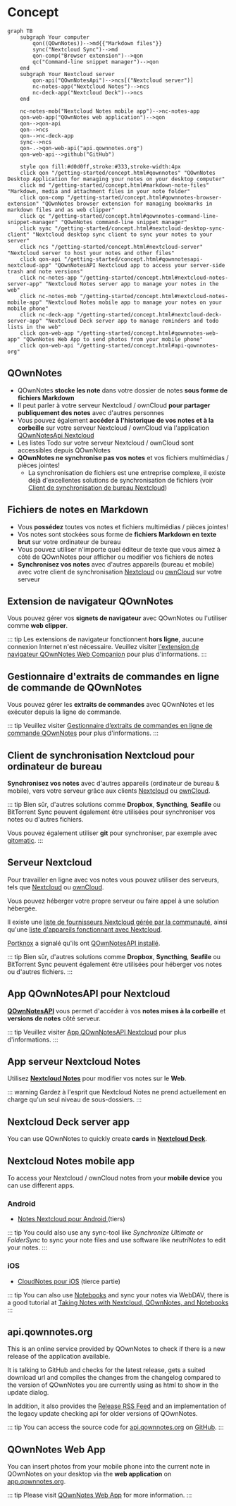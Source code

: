 # Concept

<style scoped>
  /* Remove max-width for content so there is enough space for the Mermaid diagram */
  /* We need "scoped" or this will leak to all other pages! */
  /* We need "main" to be more specific than the default style */
  main .theme-default-content:not(.custom) {
    max-width: none;
  }
</style>

```mermaid
graph TB
    subgraph Your computer
        qon((QOwnNotes))-->md{{"Markdown files"}}
        sync("Nextcloud Sync")-->md
        qon-comp("Browser extension")-->qon
        qc("Command-line snippet manager")-->qon
    end
    subgraph Your Nextcloud server
        qon-api("QOwnNotesApi")-->ncs[("Nextcloud server")]
        nc-notes-app("Nextcloud Notes")-->ncs
        nc-deck-app("Nextcloud Deck")-->ncs
    end

    nc-notes-mob("Nextcloud Notes mobile app")-->nc-notes-app
    qon-web-app("QOwnNotes web application")-->qon
    qon-->qon-api
    qon-->ncs
    qon-->nc-deck-app
    sync-->ncs
    qon-.->qon-web-api("api.qownnotes.org")
    qon-web-api-->github("GitHub")

    style qon fill:#d0d0ff,stroke:#333,stroke-width:4px
    click qon "/getting-started/concept.html#qownnotes" "QOwnNotes Desktop Application for managing your notes on your desktop computer"
    click md "/getting-started/concept.html#markdown-note-files" "Markdown, media and attachment files in your note folder"
    click qon-comp "/getting-started/concept.html#qownnotes-browser-extension" "QOwnNotes browser extension for managing bookmarks in markdown files and as web clipper"
    click qc "/getting-started/concept.html#qownnotes-command-line-snippet-manager" "QOwnNotes command-line snippet manager"
    click sync "/getting-started/concept.html#nextcloud-desktop-sync-client" "Nextcloud desktop sync client to sync your notes to your server"
    click ncs "/getting-started/concept.html#nextcloud-server" "Nextcloud server to host your notes and other files"
    click qon-api "/getting-started/concept.html#qownnotesapi-nextcloud-app" "QOwnNotesAPI Nextcloud app to access your server-side trash and note versions"
    click nc-notes-app "/getting-started/concept.html#nextcloud-notes-server-app" "Nextcloud Notes server app to manage your notes in the web"
    click nc-notes-mob "/getting-started/concept.html#nextcloud-notes-mobile-app" "Nextcloud Notes mobile app to manage your notes on your mobile phone"
    click nc-deck-app "/getting-started/concept.html#nextcloud-deck-server-app" "Nextcloud Deck server app to manage reminders and todo lists in the web"
    click qon-web-app "/getting-started/concept.html#qownnotes-web-app" "QOwnNotes Web App to send photos from your mobile phone"
    click qon-web-api "/getting-started/concept.html#api-qownnotes-org"
```

## QOwnNotes

- QOwnNotes **stocke les note** dans votre dossier de notes **sous forme de fichiers Markdown**
- Il peut parler à votre serveur Nextcloud / ownCloud **pour partager publiquement des notes** avec d'autres personnes
- Vous pouvez également **accéder à l'historique de vos notes et à la corbeille** sur votre serveur Nextcloud / ownCloud via l'application [QOwnNotesApi Nextcloud](#qownnotesapi-nextcloud-app)
- Les listes Todo sur votre serveur Nextcloud / ownCloud sont accessibles depuis QOwnNotes
- **QOwnNotes ne synchronise pas vos notes** et vos fichiers multimédias / pièces jointes!
  - La synchronisation de fichiers est une entreprise complexe, il existe déjà d'excellentes solutions de synchronisation de fichiers (voir [Client de synchronisation de bureau Nextcloud](#nextcloud-desktop-sync-client))

## Fichiers de notes en Markdown

- Vous **possédez** toutes vos notes et fichiers multimédias / pièces jointes!
- Vos notes sont stockées sous forme de **fichiers Markdown en texte brut** sur votre ordinateur de bureau
- Vous pouvez utiliser n'importe quel éditeur de texte que vous aimez à côté de QOwnNotes pour afficher ou modifier vos fichiers de notes
- **Synchronisez vos notes** avec d'autres appareils (bureau et mobile) avec votre client de synchronisation [Nextcloud](https://nextcloud.com/) ou [ownCloud](https://owncloud.org/) sur votre serveur

## Extension de navigateur QOwnNotes

Vous pouvez gérer vos **signets de navigateur** avec QOwnNotes ou l'utiliser comme **web clipper**.

::: tip
Les extensions de navigateur fonctionnent **hors ligne**, aucune connexion Internet n'est nécessaire. Veuillez visiter [l'extension de navigateur QOwnNotes Web Companion](browser-extension.md) pour plus d'informations.
:::

## Gestionnaire d'extraits de commandes en ligne de commande de QOwnNotes

Vous pouvez gérer les **extraits de commandes** avec QOwnNotes et les exécuter depuis la ligne de commande.

::: tip
Veuillez visiter [Gestionnaire d’extraits de commandes en ligne de commande QOwnNotes](command-line-snippet-manager.md) pour plus d'informations.
:::

## Client de synchronisation Nextcloud pour ordinateur de bureau

**Synchronisez vos notes** avec d'autres appareils (ordinateur de bureau & mobile), vers votre serveur grâce aux clients [Nextcloud](https://nextcloud.com/) ou [ownCloud](https://owncloud.org/).

::: tip
Bien sûr, d'autres solutions comme **Dropbox**, **Syncthing**, **Seafile** ou BitTorrent Sync peuvent également être utilisées pour synchroniser vos notes ou d'autres fichiers.

Vous pouvez également utiliser **git** pour synchroniser, par exemple avec [gitomatic](https://github.com/muesli/gitomatic/).
:::

## Serveur Nextcloud

Pour travailler en ligne avec vos notes vous pouvez utiliser des serveurs, tels que [Nextcloud](https://nextcloud.com/) ou [ownCloud](https://owncloud.org/).

Vous pouvez héberger votre propre serveur ou faire appel à une solution hébergée.

Il existe une [liste de fournisseurs Nextcloud gérée par la communauté](https://github.com/nextcloud/providers#providers), ainsi qu'une [liste d'appareils fonctionnant avec Nextcloud](https://nextcloud.com/devices/).

[Portknox](https://portknox.net) a signalé qu'ils ont [QOwnNotesAPI installé](https://portknox.net/en/app_listing).

::: tip
Bien sûr, d'autres solutions comme **Dropbox**, **Syncthing**, **Seafile** ou BitTorrent Sync peuvent également être utilisées pour héberger vos notes ou d'autres fichiers.
:::

## App QOwnNotesAPI pour Nextcloud

[**QOwnNotesAPI**](https://github.com/pbek/qownnotesapi) vous permet d'accéder à vos **notes mises à la corbeille** et **versions de notes** côté serveur.

::: tip
Veuillez visiter [App QOwnNotesAPI Nextcloud](qownnotesapi.md) pour plus d'informations.
:::

## App serveur Nextcloud Notes

Utilisez [**Nextcloud Notes**](https://github.com/nextcloud/notes) pour modifier vos notes sur le **Web**.

::: warning
Gardez à l'esprit que Nextcloud Notes ne prend actuellement en charge qu'un seul niveau de sous-dossiers.
:::

## Nextcloud Deck server app

You can use QOwnNotes to quickly create **cards** in [**Nextcloud Deck**](https://github.com/nextcloud/deck).

## Nextcloud Notes mobile app

To access your Nextcloud / ownCloud notes from your **mobile device** you can use different apps.

### Android

- [Notes Nextcloud pour Android ](https://play.google.com/store/apps/details?id=it.niedermann.owncloud.notes)(tiers)

::: tip
You could also use any sync-tool like _Synchronize Ultimate_ or _FolderSync_ to sync your note files and use software like _neutriNotes_ to edit your notes.
:::

### iOS

- [CloudNotes pour iOS](https://itunes.apple.com/de/app/cloudnotes-owncloud-notes/id813973264?mt=8) (tierce partie)

::: tip
You can also use [Notebooks](https://itunes.apple.com/us/app/notebooks-write-and-organize/id780438662) and sync your notes via WebDAV, there is a good tutorial at [Taking Notes with Nextcloud, QOwnNotes, and Notebooks](https://lifemeetscode.com/blog/taking-notes-with-nextcloud-qownnotes-and-notebooks)
:::

## api.qownnotes.org

This is an online service provided by QOwnNotes to check if there is a new release of the application available.

It is talking to GitHub and checks for the latest release, gets a suited download url and compiles the changes from the changelog compared to the version of QOwnNotes you are currently using as html to show in the update dialog.

In addition, it also provides the [Release RSS Feed](http://api.qownnotes.org/rss/app-releases) and an implementation of the legacy update checking api for older versions of QOwnNotes.

::: tip
You can access the source code for [api.qownnotes.org](https://api.qownnotes.org) on [GitHub](https://github.com/qownnotes/api).
:::

## QOwnNotes Web App

You can insert photos from your mobile phone into the current note in QOwnNotes on your desktop via the **web application** on [app.qownnotes.org](https://app.qownnotes.org/).

::: tip
Please visit [QOwnNotes Web App](web-app.md) for more information.
:::
